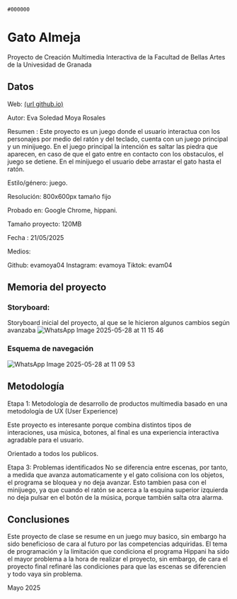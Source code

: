 `#000000`
# Gato Almeja
Proyecto de Creación Multimedia Interactiva de la Facultad de Bellas Artes de la Univesidad de Granada

## Datos
Web: [(url github.io)](https://evamoya04.github.io/esmr0003.github.io/)

Autor: Eva Soledad Moya Rosales

Resumen : Este proyecto es un juego donde el usuario interactua con los personajes por medio del ratón y del teclado, cuenta con un juego principal y un minijuego. En el juego principal la intención es saltar las piedra que aparecen, en caso de que el gato entre en contacto con los obstaculos, el juego se detiene. En el minijuego el usuario debe arrastar el gato hasta el ratón. 

Estilo/género: juego.

Resolución: 800x600px tamaño fijo 

Probado en: Google Chrome, hippani.

Tamaño proyecto: 120MB

Fecha : 21/05/2025

Medios:

Github: evamoya04
Instagram: evamoya
Tiktok: evam04

##  Memoria del proyecto
###  Storyboard:

Storyboard inicial del proyecto, al que se le hicieron algunos cambios según avanzaba 
![WhatsApp Image 2025-05-28 at 11 15 46](https://github.com/user-attachments/assets/8654031f-4774-4017-8e6c-5d49a13d4431)


###  Esquema de navegación

![WhatsApp Image 2025-05-28 at 11 09 53](https://github.com/user-attachments/assets/a05aba5a-4003-4c42-98f6-12e919741a04)

## Metodología

Etapa 1: Metodología de desarrollo de productos multimedia basado en una metodología de UX (User Experience)

Este proyecto es interesante porque combina distintos tipos de interaciones, usa música, botones, al final es una experiencia interactiva agradable para el usuario. 

Orientado a todos los publicos.

Etapa 3: Problemas identificados
No se diferencia entre escenas, por tanto, a medida que avanza automaticamente y el gato colisiona con los objetos, el programa se bloquea y no deja avanzar. Esto tambien pasa con el minijuego, ya que cuando el ratón se acerca a la esquina superior izquierda no deja pulsar en el botón de la música, porque también salta otra alarma. 

##  Conclusiones
  Este proyecto de clase se resume en un juego muy basico, sin embargo ha sido beneficioso de cara al futuro por las competencias adquiridas. El tema de programación y la limitación que condiciona el programa Hippani ha sido el mayor problema a la hora de realizar el proyecto, sin embargo, de cara el proyecto final refinaré las condiciones para que las escenas se diferencien y todo vaya sin problema. 

Mayo 2025
